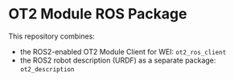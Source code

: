 # OT2 Module ROS Package

This repository combines:

- the ROS2-enabled OT2 Module Client for WEI: `ot2_ros_client`
- the ROS2 robot description (URDF) as a separate package: `ot2_description`
